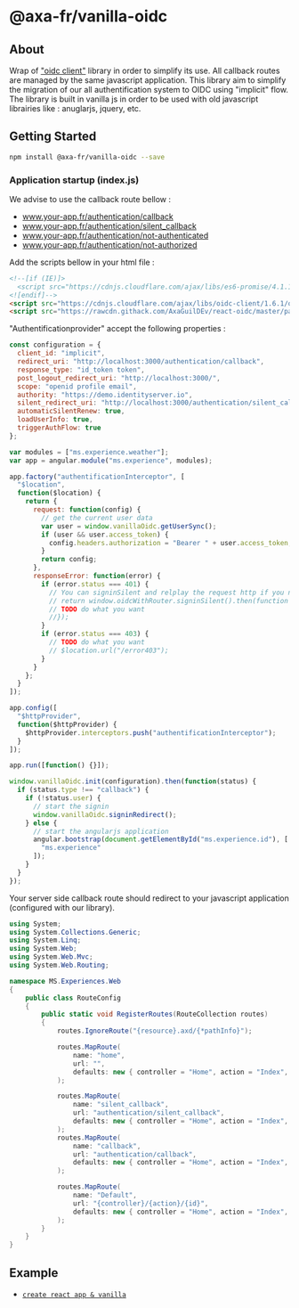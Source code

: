 # @axa-fr/vanilla-oidc

## About

Wrap of ["oidc client"](https://github.com/IdentityModel/oidc-client-js) library in order to simplify its use. All callback routes are managed by the same javascript application.
This library aim to simplify the migration of our all authentification system to OIDC using "implicit" flow.
The library is built in vanilla js in order to be used with old javascript librairies like : anuglarjs, jquery, etc.

## Getting Started

```sh
npm install @axa-fr/vanilla-oidc --save

```

### Application startup (index.js)

We advise to use the callback route bellow :

- www.your-app.fr/authentication/callback
- www.your-app.fr/authentication/silent_callback
- www.your-app.fr/authentication/not-authenticated
- www.your-app.fr/authentication/not-authorized

Add the scripts bellow in your html file :

```html
<!--[if (IE)]>
  <script src="https://cdnjs.cloudflare.com/ajax/libs/es6-promise/4.1.1/es6-promise.js"></script>
<![endif]-->
<script src="https://cdnjs.cloudflare.com/ajax/libs/oidc-client/1.6.1/oidc-client.js"></script>
<script src="https://rawcdn.githack.com/AxaGuilDEv/react-oidc/master/packages/vanilla/src/vanilla-oidc.js"></script>
```

"Authentificationprovider" accept the following properties :

```javascript
const configuration = {
  client_id: "implicit",
  redirect_uri: "http://localhost:3000/authentication/callback",
  response_type: "id_token token",
  post_logout_redirect_uri: "http://localhost:3000/",
  scope: "openid profile email",
  authority: "https://demo.identityserver.io",
  silent_redirect_uri: "http://localhost:3000/authentication/silent_callback",
  automaticSilentRenew: true,
  loadUserInfo: true,
  triggerAuthFlow: true
};

var modules = ["ms.experience.weather"];
var app = angular.module("ms.experience", modules);

app.factory("authentificationInterceptor", [
  "$location",
  function($location) {
    return {
      request: function(config) {
        // get the current user data
        var user = window.vanillaOidc.getUserSync();
        if (user && user.access_token) {
          config.headers.authorization = "Bearer " + user.access_token;
        }
        return config;
      },
      responseError: function(error) {
        if (error.status === 401) {
          // You can signinSilent and relplay the request http if you need it
          // return window.oidcWithRouter.signinSilent().then(function (user) {
          // TODO do what you want
          //});
        }
        if (error.status === 403) {
          // TODO do what you want
          // $location.url("/error403");
        }
      }
    };
  }
]);

app.config([
  "$httpProvider",
  function($httpProvider) {
    $httpProvider.interceptors.push("authentificationInterceptor");
  }
]);

app.run([function() {}]);

window.vanillaOidc.init(configuration).then(function(status) {
  if (status.type !== "callback") {
    if (!status.user) {
      // start the signin
      window.vanillaOidc.signinRedirect();
    } else {
      // start the angularjs application
      angular.bootstrap(document.getElementById("ms.experience.id"), [
        "ms.experience"
      ]);
    }
  }
});
```

Your server side callback route should redirect to your javascript application (configured with our library).

```csharp
using System;
using System.Collections.Generic;
using System.Linq;
using System.Web;
using System.Web.Mvc;
using System.Web.Routing;

namespace MS.Experiences.Web
{
    public class RouteConfig
    {
        public static void RegisterRoutes(RouteCollection routes)
        {
            routes.IgnoreRoute("{resource}.axd/{*pathInfo}");

            routes.MapRoute(
                name: "home",
                url: "",
                defaults: new { controller = "Home", action = "Index", id = UrlParameter.Optional }
            );

            routes.MapRoute(
                name: "silent_callback",
                url: "authentication/silent_callback",
                defaults: new { controller = "Home", action = "Index", id = UrlParameter.Optional }
            );
            routes.MapRoute(
                name: "callback",
                url: "authentication/callback",
                defaults: new { controller = "Home", action = "Index", id = UrlParameter.Optional }
            );

            routes.MapRoute(
                name: "Default",
                url: "{controller}/{action}/{id}",
                defaults: new { controller = "Home", action = "Index", id = UrlParameter.Optional }
            );
        }
    }
}
```

## Example

- [`create react app & vanilla`](../../examples/vanilla)

